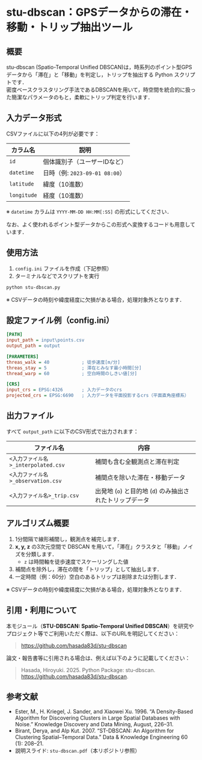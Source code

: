 # stu-dbscan：GPSデータからの滞在・移動・トリップ抽出ツール

## 概要

stu-dbscan (Spatio-Temporal Unified DBSCAN)は，時系列のポイント型GPSデータから「滞在」と「移動」を判定し，トリップを抽出する Python スクリプトです．  
密度ベースクラスタリング手法であるDBSCANを用いて，時空間を統合的に扱った簡潔なパラメータのもと，柔軟にトリップ判定を行います．


## 入力データ形式

CSVファイルに以下の4列が必要です：

| カラム名   | 説明                     |
|------------|--------------------------|
| `id`       | 個体識別子（ユーザーIDなど） |
| `datetime` | 日時（例: `2023-09-01 08:00`） |
| `latitude` | 緯度（10進数）            |
| `longitude`| 経度（10進数）            |

※ `datetime` カラムは `YYYY-MM-DD HH:MM[:SS]` の形式にしてください．

なお、よく使われるポイント型データからこの形式へ変換するコードも用意しています．


## 使用方法

1. `config.ini` ファイルを作成（下記参照）
2. ターミナルなどでスクリプトを実行

```bash
python stu-dbscan.py
```
※ CSVデータの時刻や緯度経度に欠損がある場合，処理対象外となります．

## 設定ファイル例（config.ini）

```ini
[PATH]
input_path = input\points.csv
output_path = output

[PARAMETERS]
threas_walk = 40            ; 徒歩速度[m/分]
threas_stay = 5             ; 滞在とみなす最小時間[分]
thread_warp = 60            ; 空白時間のしきい値[分]

[CRS]
input_crs = EPSG:4326       ; 入力データのcrs
projected_crs = EPSG:6690   ; 入力データを平面投影するcrs（平面直角座標系）
```


## 出力ファイル

すべて `output_path` に以下のCSV形式で出力されます：

| ファイル名               | 内容                     |
|--------------------------|--------------------------|
| `<入力ファイル名>_interpolated.csv` | 補間も含む全観測点と滞在判定 |
| `<入力ファイル名>_observation.csv` | 補間点を除いた滞在・移動データ |
| `<入力ファイル名>_trip.csv`         | 出発地 (`o`) と目的地 (`d`) のみ抽出されたトリップデータ |


## アルゴリズム概要

1. 1分間隔で線形補間し，観測点を補完します．
2. **x, y, z** の3次元空間で DBSCAN を用いて，「滞在」クラスタと「移動」ノイズを分類します．  
   - `z` は時間軸を徒歩速度でスケーリングした値
3. 補間点を除外し，滞在の間を「トリップ」として抽出します．
4. 一定時間（例：60分）空白のあるトリップは削除または分割します．

※ CSVデータの時刻や緯度経度に欠損がある場合，処理対象外となります．

## 引用・利用について

本モジュール（**STU-DBSCAN: Spatio-Temporal Unified DBSCAN**）を研究やプロジェクト等でご利用いただく際は、以下のURLを明記してください：

> https://github.com/hasada83d/stu-dbscan

論文・報告書等に引用される場合は、例えば以下のように記載してください：

> Hasada, Hiroyuki. 2025. Python Package: stu-dbscan. https://github.com/hasada83d/stu-dbscan.

## 参考文献

- Ester, M., H. Kriegel, J. Sander, and Xiaowei Xu. 1996. “A Density-Based Algorithm for Discovering Clusters in Large Spatial Databases with Noise.” Knowledge Discovery and Data Mining, August, 226–31.
- Birant, Derya, and Alp Kut. 2007. “ST-DBSCAN: An Algorithm for Clustering Spatial–Temporal Data.” Data & Knowledge Engineering 60 (1): 208–21. 
- 説明スライド: `stu-dbscan.pdf`（本リポジトリ参照）
